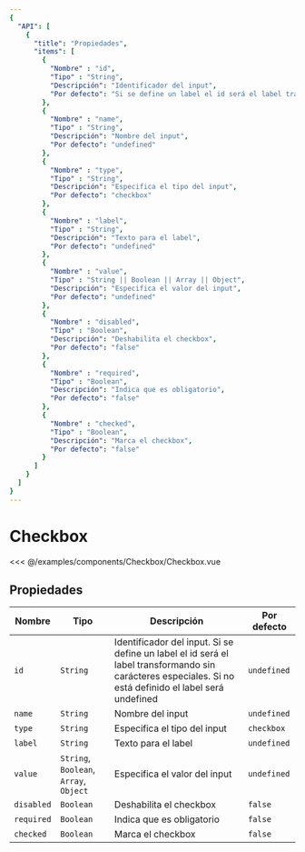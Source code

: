 ```yaml
---
{
  "API": [
    {
      "title": "Propiedades",
      "items": [
        {
          "Nombre" : "id",
          "Tipo" : "String",
          "Descripción": "Identificador del input",
          "Por defecto": "Si se define un label el id será el label transformando sin carácteres especiales. Si no está definido el label será undefined"
        },
        {
          "Nombre" : "name",
          "Tipo" : "String",
          "Descripción": "Nombre del input",
          "Por defecto": "undefined"
        },
        {
          "Nombre" : "type",
          "Tipo" : "String",
          "Descripción": "Especifica el tipo del input",
          "Por defecto": "checkbox"
        },
        {
          "Nombre" : "label",
          "Tipo" : "String",
          "Descripción": "Texto para el label",
          "Por defecto": "undefined"
        },
        {
          "Nombre" : "value",
          "Tipo" : "String || Boolean || Array || Object",
          "Descripción": "Especifica el valor del input",
          "Por defecto": "undefined"
        },
        {
          "Nombre" : "disabled",
          "Tipo" : "Boolean",
          "Descripción": "Deshabilita el checkbox",
          "Por defecto": "false"
        },            
        {
          "Nombre" : "required",
          "Tipo" : "Boolean",
          "Descripción": "Indica que es obligatorio",
          "Por defecto": "false"
        },         
        {
          "Nombre" : "checked",
          "Tipo" : "Boolean",
          "Descripción": "Marca el checkbox",
          "Por defecto": "false"
        }
      ] 
    }
  ]
}
---
```


# Checkbox

<Preview>
  <template slot="demo">
    <components-Checkbox-Checkbox />
  </template>

  <<< @/examples/components/Checkbox/Checkbox.vue
</Preview>

## Propiedades

| Nombre     | Tipo                                   | Descripción                                                                                                                                             | Por defecto |
|------------|----------------------------------------|---------------------------------------------------------------------------------------------------------------------------------------------------------|-------------|
| `id`       | `String`                               | Identificador del input. Si se define un label el id será el label transformando sin carácteres especiales. Si no está definido el label será undefined | `undefined` |
| `name`     | `String`                               | Nombre del input                                                                                                                                        | `undefined` |
| `type`     | `String`                               | Especifica el tipo del input                                                                                                                            | `checkbox`  |
| `label`    | `String`                               | Texto para el label                                                                                                                                     | `undefined` |
| `value`    | `String`, `Boolean`, `Array`, `Object` | Especifica el valor del input                                                                                                                           | `undefined` |
| `disabled` | `Boolean`                              | Deshabilita el checkbox                                                                                                                                 | `false`     |
| `required` | `Boolean`                              | Indica que es obligatorio                                                                                                                               | `false`     |
| `checked`  | `Boolean`                              | Marca el checkbox                                                                                                                                       | `false`     |

